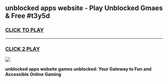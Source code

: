 
## unblocked apps website - Play Unblocked Gmaes & Free #t3y5d
<h3>
<a href="https://news.freeplayer.one?title=unblocked_apps_website&ref=03M">CLICK TO PLAY</a></h3>
<hr>

<h3>
<a href="https://news.freeplayer.one?title=unblocked_apps_website&ref=03M">CLICK 2 PLAY</a>
  
</h3>

<a href="https://news.freeplayer.one?title=unblocked_apps_website&ref=03M"><img src="https://clearcache.store/games.png"></a>


**unblocked apps website games unblocked: Your Gateway to Fun and Accessible Online Gaming**
